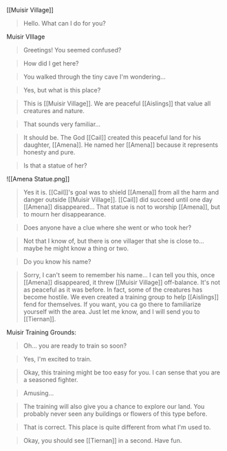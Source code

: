 [[Muisir Village]]

> Hello. What can I do for you?

Muisir VIllage
> Greetings! You seemed confused?

> How did I get here?

> You walked through the tiny cave I'm wondering...

> Yes, but what is this place?

> This is [[Muisir Village]]. We are peaceful [[Aislings]] that value all creatures and nature.

> That sounds very familiar...

> It should be. The God [[Cail]] created this peaceful land for his daughter, [[Amena]].
> He named her [[Amena]] because it represents honesty and pure.

> Is that a statue of her?

![[Amena Statue.png]]

> Yes it is.
> [[Cail]]'s goal was to shield [[Amena]] from all the harm and danger outside [[Muisir Village]].
> [[Cail]] did succeed until one day [[Amena]] disappeared...
> That statue is not to worship [[Amena]], but to mourn her disappearance.

> Does anyone have a clue where she went or who took her?

> Not that I know of, but there is one villager that she is close to... maybe he might know a thing or two.

> Do you know his name?

> Sorry, I can't seem to remember his name...
> I can tell you this, once [[Amena]] disappeared, it threw [[Muisir Village]] off-balance. It's not as peaceful as it was before. In fact, some of the creatures has become hostile.
> We even created a training group to help [[Aislings]] fend for themselves.
> If you want, you ca go there to familiarize yourself with the area.
> Just let me know, and I will send you to [[Tiernan]].


Muisir Training Grounds:
> Oh... you are ready to train so soon?

> Yes, I'm excited to train.

> Okay, this training might be too easy for you. I can sense that you are a seasoned fighter.

> Amusing...

> The training will also give you a chance to explore our land.
> You probably never seen any buildings or flowers of this type before.

> That is correct. This place is quite different from what I'm used to.

> Okay, you should see [[Tiernan]] in a second.
> Have fun.